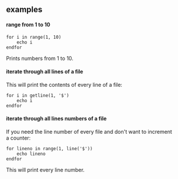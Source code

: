 ## examples

#### range from 1 to 10

```
for i in range(1, 10)
	echo i
endfor
```

Prints numbers from 1 to 10.

#### iterate through all lines of a file

This will print the contents of every line of a file:
```
for i in getline(1, '$')
	echo i
endfor
```

#### iterate through all lines numbers of a file

If you need the line number of every file and don't want to increment \
a counter:
```
for lineno in range(1, line('$'))
	echo lineno
endfor
```
This will print every line number.
